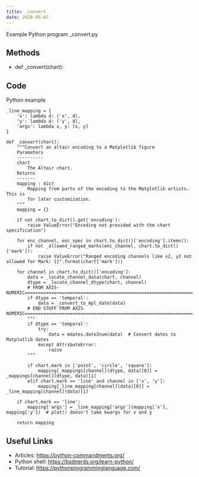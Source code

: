 ```yaml
---
title: _convert
date: 2020-05-07
---
```

Example Python program _convert.py


## Methods

* def _convert(chart):

## Code

Python example

    _line_mapping = {
        'x': lambda d: ('x', d),
        'y': lambda d: ('y', d),
        'args': lambda x, y: [x, y]
    }
    
    def _convert(chart):
        """Convert an altair encoding to a Matplotlib figure
        Parameters
        ----------
        chart
            The Altair chart.
        Returns
        -------
        mapping : dict
            Mapping from parts of the encoding to the Matplotlib artists.  This is
            for later customization.
        """
        mapping = {}
    
        if not chart.to_dict().get('encoding'):
            raise ValueError("Encoding not provided with the chart specification")
    
        for enc_channel, enc_spec in chart.to_dict()['encoding'].items():
            if not _allowed_ranged_marks(enc_channel, chart.to_dict()['mark']):
                raise ValueError("Ranged encoding channels like x2, y2 not allowed for Mark: {}".format(chart['mark']))
    
        for channel in chart.to_dict()['encoding']:
            data = _locate_channel_data(chart, channel)
            dtype = _locate_channel_dtype(chart, channel)
            # FROM AXIS-NUMERIC============================================================================================
            if dtype == 'temporal':
                data = _convert_to_mpl_date(data)
            # END STUFF FROM AXIS-NUMERIC==================================================================================
            """
            if dtype == 'temporal':
                try:
                    data = mdates.date2num(data)  # Convert dates to Matplotlib dates
                except AttributeError:
                    raise
            """
    
            if chart.mark in ['point', 'circle', 'square']:
                mapping[_mappings[channel](dtype, data)[0]] = _mappings[channel](dtype, data)[1]
            elif chart.mark == 'line' and channel in ['x', 'y']:
                mapping[_line_mapping[channel](data)[0]] = _line_mapping[channel](data)[1]
    
        if chart.mark == 'line':
            mapping['args'] = _line_mapping['args'](mapping['x'], mapping['y'])  # plot() doesn't take kwargs for x and y
        
        return mapping

## Useful Links

- Articles: https://python-commandments.org/
- Python shell: https://bsdnerds.org/learn-python/
- Tutorial: https://pythonprogramminglanguage.com/
